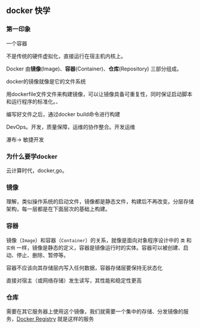 ## docker  快学





### 第一印象

一个容器

不是传统的硬件虚拟化，直接运行在宿主机内核上。



Docker 由**镜像**(Image)、**容器**(Container)、**仓库**(Repository) 三部分组成。

docker的镜像就像是它的文件系统

用dockerfile文件文件来构建镜像，可以让镜像具备可重复性，同时保证启动脚本和运行程序的标准化。、

编写好文件之后，通过docker build命令进行构建



DevOps。开发，质量保障，运维的协作整合。开发运维

 瀑布-> 敏捷开发



### 为什么要学docker

云计算时代，docker,go。





### 镜像

理解，类似操作系统的启动文件，镜像都是静态文件，构建后不再改变。分层存储架构，每一层都是在下面层次的基础上构建。

### 容器

镜像（`Image`）和容器（`Container`）的关系，就像是面向对象程序设计中的 `类` 和 `实例` 一样，镜像是静态的定义，容器是镜像运行时的实体。容器可以被创建、启动、停止、删除、暂停等。

容器不应该向其存储层内写入任何数据，容器存储层要保持无状态化

直接对宿主（或网络存储）发生读写，其性能和稳定性更高

### 仓库

需要在其它服务器上使用这个镜像，我们就需要一个集中的存储、分发镜像的服务，[Docker Registry]() 就是这样的服务